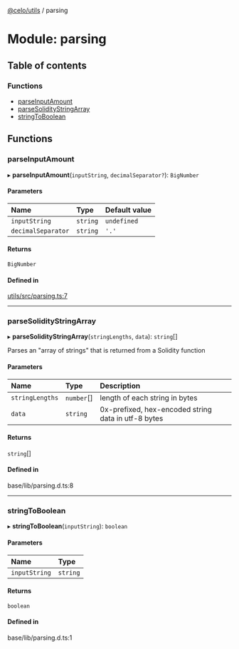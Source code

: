 [@celo/utils](../README.md) / parsing

# Module: parsing

## Table of contents

### Functions

- [parseInputAmount](parsing.md#parseinputamount)
- [parseSolidityStringArray](parsing.md#parsesoliditystringarray)
- [stringToBoolean](parsing.md#stringtoboolean)

## Functions

### parseInputAmount

▸ **parseInputAmount**(`inputString`, `decimalSeparator?`): `BigNumber`

#### Parameters

| Name | Type | Default value |
| :------ | :------ | :------ |
| `inputString` | `string` | `undefined` |
| `decimalSeparator` | `string` | `'.'` |

#### Returns

`BigNumber`

#### Defined in

[utils/src/parsing.ts:7](https://github.com/celo-org/developer-tooling/blob/master/packages/sdk/utils/src/parsing.ts#L7)

___

### parseSolidityStringArray

▸ **parseSolidityStringArray**(`stringLengths`, `data`): `string`[]

Parses an "array of strings" that is returned from a Solidity function

#### Parameters

| Name | Type | Description |
| :------ | :------ | :------ |
| `stringLengths` | `number`[] | length of each string in bytes |
| `data` | `string` | 0x-prefixed, hex-encoded string data in utf-8 bytes |

#### Returns

`string`[]

#### Defined in

base/lib/parsing.d.ts:8

___

### stringToBoolean

▸ **stringToBoolean**(`inputString`): `boolean`

#### Parameters

| Name | Type |
| :------ | :------ |
| `inputString` | `string` |

#### Returns

`boolean`

#### Defined in

base/lib/parsing.d.ts:1
